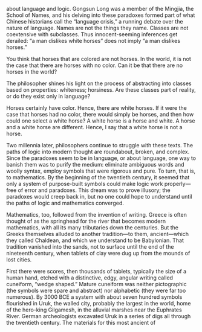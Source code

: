 <p>about language and logic. Gongsun Long was a member of the Mingjia, the School of Names, and his delving into these paradoxes formed part of what Chinese historians call the “language crisis,” a running debate over the nature of language. Names are not the things they name. Classes are not coextensive with subclasses. Thus innocent-seeming inferences get derailed: “a man dislikes white horses” does not imply “a man dislikes horses.”</p>
<p>You think that horses that are colored are not horses. In the world, it is not the case that there are horses with no color. Can it be that there are no horses in the world?</p>
<p>The philosopher shines his light on the process of abstracting into classes based on properties: whiteness; horsiness. Are these classes part of reality, or do they exist only in language?</p>
<p>Horses certainly have color. Hence, there are white horses. If it were the case that horses had no color, there would simply be horses, and then how could one select a white horse? A white horse is a horse and white. A horse and a white horse are different. Hence, I say that a white horse is not a horse.</p>
<p>Two millennia later, philosophers continue to struggle with these texts. The paths of logic into modern thought are roundabout, broken, and complex. Since the paradoxes seem to be in language, or about language, one way to banish them was to purify the medium: eliminate ambiguous words and woolly syntax, employ symbols that were rigorous and pure. To turn, that is, to mathematics. By the beginning of the twentieth century, it seemed that only a system of purpose-built symbols could make logic work properly—free of error and paradoxes. This dream was to prove illusory; the paradoxes would creep back in, but no one could hope to understand until the paths of logic and mathematics converged.</p>
<p>Mathematics, too, followed from the invention of writing. Greece is often thought of as the springhead for the river that becomes modern mathematics, with all its many tributaries down the centuries. But the Greeks themselves alluded to another tradition—to them, ancient—which they called Chaldean, and which we understand to be Babylonian. That tradition vanished into the sands, not to surface until the end of the nineteenth century, when tablets of clay were dug up from the mounds of lost cities.</p>
<p>First there were scores, then thousands of tablets, typically the size of a human hand, etched with a distinctive, edgy, angular writing called cuneiform, “wedge shaped.” Mature cuneiform was neither pictographic (the symbols were spare and abstract) nor alphabetic (they were far too numerous). By 3000 BCE a system with about seven hundred symbols flourished in Uruk, the walled city, probably the largest in the world, home of the hero-king Gilgamesh, in the alluvial marshes near the Euphrates River. German archeologists excavated Uruk in a series of digs all through the twentieth century. The materials for this most ancient of</p>

